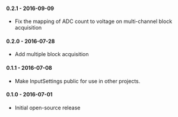 #### 0.2.1 - 2016-09-09
* Fix the mapping of ADC count to voltage on multi-channel block acquisition

#### 0.2.0 - 2016-07-28
* Add multiple block acquisition

#### 0.1.1 - 2016-07-08
* Make InputSettings public for use in other projects.

#### 0.1.0 - 2016-07-01
* Initial open-source release
